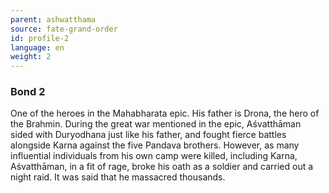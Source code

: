 ```yaml
---
parent: ashwatthama
source: fate-grand-order
id: profile-2
language: en
weight: 2
---
```


### Bond 2

One of the heroes in the Mahabharata epic.
His father is Drona, the hero of the Brahmin.
During the great war mentioned in the epic, Aśvatthāman sided with Duryodhana just like his father, and fought fierce battles alongside Karna against the five Pandava brothers.
However, as many influential individuals from his own camp were killed, including Karna, Aśvatthāman, in a fit of rage, broke his oath as a soldier and carried out a night raid.
It was said that he massacred thousands.
